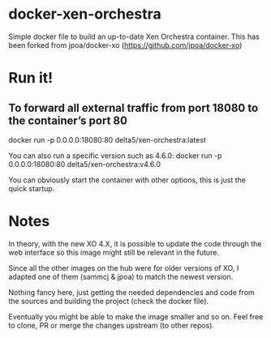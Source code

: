 # docker-xen-orchestra

Simple docker file to build an up-to-date Xen Orchestra container. This has been forked from jpoa/docker-xo (https://github.com/jpoa/docker-xo)

# Run it!

## To forward all external traffic from port 18080 to the container’s port 80
docker run -p 0.0.0.0:18080:80 delta5/xen-orchestra:latest

You can also run a specific version such as 4.6.0:
docker run -p 0.0.0.0:18080:80 delta5/xen-orchestra:v4.6.0

You can obviously start the container with other options, this is just the quick startup.

# Notes

In theory, with the new XO 4.X, it is possible to update the code through the web interface so this image might still be relevant in the future.

Since all the other images on the hub were for older versions of XO, I adapted one of them (sammcj & jpoa) to match the newest version.

Nothing fancy here, just getting the needed dependencies and code from the sources and building the project (check the docker file).

Eventually you might be able to make the image smaller and so on. Feel free to clone, PR or merge the changes upstream (to other repos).

